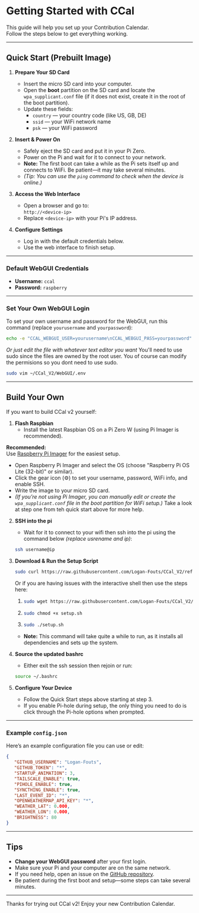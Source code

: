 # Getting Started with CCal

This guide will help you set up your Contribution Calendar.  
Follow the steps below to get everything working.

---

## Quick Start (Prebuilt Image)

1. **Prepare Your SD Card**
    - Insert the micro SD card into your computer.
    - Open the **boot** partition on the SD card and locate the `wpa_supplicant.conf` file (if it does not exist, create it in the root of the boot partition).
    - Update these fields:
        - `country` — your country code (like US, GB, DE)
        - `ssid` — your WiFi network name
        - `psk` — your WiFi password

2. **Insert & Power On**
    - Safely eject the SD card and put it in your Pi Zero.
    - Power on the Pi and wait for it to connect to your network.
    - **Note:** The first boot can take a while as the Pi sets itself up and connects to WiFi. Be patient—it may take several minutes.
    - *(Tip: You can use the `ping` command to check when the device is online.)*

3. **Access the Web Interface**
    - Open a browser and go to:  
      `http://<device-ip>`
    - Replace `<device-ip>` with your Pi's IP address.

4. **Configure Settings**
    - Log in with the default credentials below.
    - Use the web interface to finish setup.

---

### Default WebGUI Credentials

- **Username:** `ccal`
- **Password:** `raspberry`

---

### Set Your Own WebGUI Login

To set your own username and password for the WebGUI, run this command (replace `yourusername` and `yourpassword`):
```sh
echo -e "CCAL_WEBGUI_USER=yourusername\nCCAL_WEBGUI_PASS=yourpassword" > ~/CCal_V2/WebGUI/.env
```
*Or just edit the file with whatever text editor you want*
You'll need to use sudo since the files are owned by the root user. You of course can modify the permisions so you dont need to use sudo.
```sh
sudo vim ~/CCal_V2/WebGUI/.env
```

---

## Build Your Own

If you want to build CCal v2 yourself:

1. **Flash Raspbian**
    - Install the latest Raspbian OS on a Pi Zero W (using Pi Imager is recommended).

**Recommended:**  
Use [Raspberry Pi Imager](https://www.raspberrypi.com/software/) for the easiest setup.  
- Open Raspberry Pi Imager and select the OS (choose "Raspberry Pi OS Lite (32-bit)" or similar).
- Click the gear icon (⚙️) to set your username, password, WiFi info, and enable SSH.
- Write the image to your micro SD card.
- *(If you’re not using Pi Imager, you can manually edit or create the `wpa_supplicant.conf` file in the boot partition for WiFi setup.)* Take a look at step one from teh quick start above for more help.

2. **SSH into the pi**
    - Wait for it to connect to your wifi then ssh into the pi using the command below *(replace usrename and ip)*:
    ```sh
    ssh username@ip
    ```

3. **Download & Run the Setup Script**
    ```sh
    sudo curl https://raw.githubusercontent.com/Logan-Fouts/CCal_V2/refs/heads/main/setup.sh | sh
    ```
    Or if you are having issues with the interactive shell then use the steps here:
    1. ```sh
       sudo wget https://raw.githubusercontent.com/Logan-Fouts/CCal_V2/refs/heads/main/setup.sh
       ```
    2. ```sh
       sudo chmod +x setup.sh
       ```
    3. ```sh
       sudo ./setup.sh
       ```
    - **Note:** This command will take quite a while to run, as it installs all dependencies and sets up the system.

5. **Source the updated bashrc**
    - Either exit the ssh session then rejoin or run:
    ```sh
    source ~/.bashrc
    ```

4. **Configure Your Device**
    - Follow the Quick Start steps above starting at step 3.
    - If you enable Pi-hole during setup, the only thing you need to do is click through the Pi-hole options when prompted.

---

### Example `config.json`

Here’s an example configuration file you can use or edit:

```json
{
   "GITHUB_USERNAME": "Logan-Fouts",
   "GITHUB_TOKEN": "*",
   "STARTUP_ANIMATION": 3,
   "TAILSCALE_ENABLE": true,
   "PIHOLE_ENABLE": true,
   "SYNCTHING_ENABLE": true,
   "LAST_EVENT_ID": "*",
   "OPENWEATHERMAP_API_KEY": "*",
   "WEATHER_LAT": 0.000,
   "WEATHER_LON": 0.000,
   "BRIGHTNESS": 80
}
```

---

## Tips

- **Change your WebGUI password** after your first login.
- Make sure your Pi and your computer are on the same network.
- If you need help, open an issue on the [GitHub repository](https://github.com/Logan-Fouts/CCal_V2).
- Be patient during the first boot and setup—some steps can take several minutes.

---

Thanks for trying out CCal v2! Enjoy your new Contribution Calendar.
